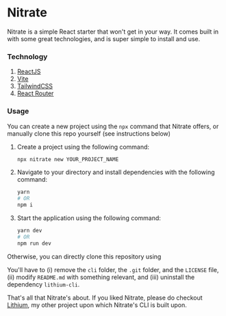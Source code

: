 # Nitrate
Nitrate is a simple React starter that won't get in your way. It comes built in with some great technologies, and is super simple to install and use. 

### Technology

1. [ReactJS](https://vite.dev)
2. [Vite](https://vite.dev)
3. [TailwindCSS](https://tailwind.css)
4. [React Router](https://reactrouter.com)

### Usage

You can create a new project using the `npx` command that Nitrate offers, or manually clone this repo yourself (see instructions below)

1. Create a project using the following command:
   
   ```bash
   npx nitrate new YOUR_PROJECT_NAME
   ```

2. Navigate to your directory and install dependencies with the following command:

   ```bash
   yarn
   # OR
   npm i
   ```

3. Start the application using the following command:

   ```bash
   yarn dev
   # OR
   npm run dev
   ```

Otherwise,  you can directly clone this repository using 

You'll have to (i) remove the `cli` folder, the `.git` folder, and the `LICENSE` file, (ii) modify `README.md` with something relevant, and (iii) uninstall the dependency `lithium-cli`.

That's all that Nitrate's about. If you liked Nitrate, please do checkout [Lithium](https://lithium.js.org), my other project upon which Nitrate's CLI is built upon.
